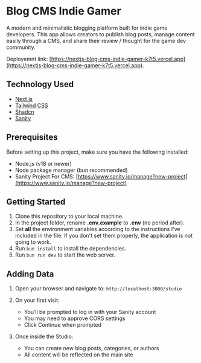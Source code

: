 # Blog CMS Indie Gamer

A modern and minimalistic blogging platform built for indie game developers. This app allows creators to publish blog posts, manage content easily through a CMS, and share their review / thought for the game dev community.

Deployemnt link: [https://nextjs-blog-cms-indie-gamer-k7t5.vercel.app](https://nextjs-blog-cms-indie-gamer-k7t5.vercel.app).

## Technology Used

- [Next.js](https://nextjs.org)
- [Tailwind CSS](https://tailwindcss.com)
- [Shadcn](https://ui.shadcn.com/)
- [Sanity](https://www.sanity.io/)

## Prerequisites

Before setting up this project, make sure you have the following installed:

- Node.js (v18 or newer)
- Node package manager (bun recommended)
- Sanity Project For CMS: [https://www.sanity.io/manage?new-project](https://www.sanity.io/manage?new-project)

## Getting Started

1.  Clone this repository to your local machine.
2.  In the project folder, rename **.env.example** to **.env** (no period after).
3.  Set **all** the environment variables according to the instructions I've included in the file. If you don't set them properly, the application is not going to work.
4.  Run `bun install` to install the dependencies.
5.  Run `bun run dev` to start the web server.

## Adding Data

1. Open your browser and navigate to: `http://localhost:3000/studio`

2. On your first visit:

   - You’ll be prompted to log in with your Sanity account
   - You may need to approve CORS settings
   - Click Continue when prompted

3. Once inside the Studio:

   - You can create new blog posts, categories, or authors
   - All content will be reflected on the main site
